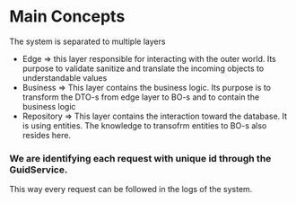 # Main Concepts

The system is separated to multiple layers

- Edge => this layer responsible for interacting with the outer world. Its purpose to validate sanitize and translate the incoming objects to understandable values
- Business => This layer contains the business logic. Its purpose is to transform the DTO-s from edge layer to BO-s and to contain the business logic
- Repository => This layer contains the interaction toward the database. It is using entities. The knowledge to transofrm entities to BO-s also resides here.

### We are identifying each request with unique id through the GuidService.
This way every request can be followed in the logs of the system.